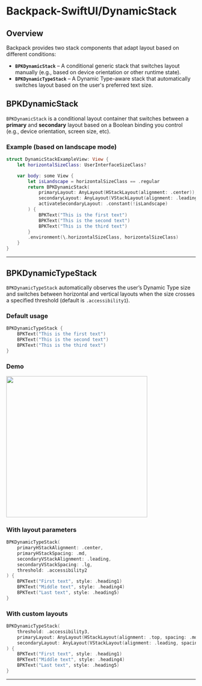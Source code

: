 # Backpack-SwiftUI/DynamicStack

## Overview

Backpack provides two stack components that adapt layout based on different conditions:

- **`BPKDynamicStack`** – A conditional generic stack that switches layout manually (e.g., based on device orientation or other runtime state).
- **`BPKDynamicTypeStack`** – A Dynamic Type-aware stack that automatically switches layout based on the user's preferred text size.


## BPKDynamicStack

`BPKDynamicStack` is a conditional layout container that switches between a **primary** and **secondary** layout based on a Boolean binding you control (e.g., device orientation, screen size, etc).

### Example (based on landscape mode)

```swift
struct DynamicStackExampleView: View {
    let horizontalSizeClass: UserInterfaceSizeClass?

    var body: some View {
        let isLandscape = horizontalSizeClass == .regular
        return BPKDynamicStack(
            primaryLayout: AnyLayout(HStackLayout(alignment: .center)),
            secondaryLayout: AnyLayout(VStackLayout(alignment: .leading)),
            activateSecondaryLayout: .constant(!isLandscape)
        ) {
    		BPKText("This is the first text")
    		BPKText("This is the second text")
    		BPKText("This is the third text")
        }
        .environment(\.horizontalSizeClass, horizontalSizeClass)
    }
}
```

---

## BPKDynamicTypeStack

`BPKDynamicTypeStack` automatically observes the user’s Dynamic Type size and switches between horizontal and vertical layouts when the size crosses a specified threshold (default is `.accessibility1`).

### Default usage

```swift
BPKDynamicTypeStack {
    BPKText("This is the first text")
    BPKText("This is the second text")
    BPKText("This is the third text")
}
```

### Demo

<img src="https://raw.githubusercontent.com/Skyscanner/backpack-ios/f1840efd1bf0e12db17ba941a5c56d8337476f95/Backpack-SwiftUI/Tests/DynamicStack/__Snapshots__/BPKDynamicStackTests/test_dynamicTypeStack_accessibility.a11y.png" alt="" width="375" />


### With layout parameters

```swift
BPKDynamicTypeStack(
    primaryHStackAlignment: .center,
    primaryHStackSpacing: .md,
    secondaryVStackAlignment: .leading,
    secondaryVStackSpacing: .lg,
    threshold: .accessibility2
) {
    BPKText("First text", style: .heading1)
    BPKText("Middle text", style: .heading4)
    BPKText("Last text", style: .heading5)
}
```

### With custom layouts

```swift
BPKDynamicTypeStack(
    threshold: .accessibility3,
    primaryLayout: AnyLayout(HStackLayout(alignment: .top, spacing: .md)),
    secondaryLayout: AnyLayout(VStackLayout(alignment: .leading, spacing: .lg))
) {
    BPKText("First text", style: .heading1)
    BPKText("Middle text", style: .heading4)
    BPKText("Last text", style: .heading5)
}
```

---

